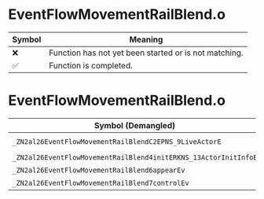 # EventFlowMovementRailBlend.o
| Symbol | Meaning 
| ------------- | ------------- 
| :x: | Function has not yet been started or is not matching. 
| :white_check_mark: | Function is completed. 


# EventFlowMovementRailBlend.o
| Symbol (Demangled) | Symbol (Mangled) | Decompiled? |
| ------------- |  ------------- | ------------- |
| `_ZN2al26EventFlowMovementRailBlendC2EPNS_9LiveActorE` | `al::EventFlowMovementRailBlend::EventFlowMovementRailBlend(al::LiveActor *)` | :white_check_mark: |
| `_ZN2al26EventFlowMovementRailBlend4initERKNS_13ActorInitInfoE` | `al::EventFlowMovementRailBlend::init(al::ActorInitInfo const&)` | :white_check_mark: |
| `_ZN2al26EventFlowMovementRailBlend6appearEv` | `al::EventFlowMovementRailBlend::appear(void)` | :white_check_mark: |
| `_ZN2al26EventFlowMovementRailBlend7controlEv` | `al::EventFlowMovementRailBlend::control(void)` | :white_check_mark: |
